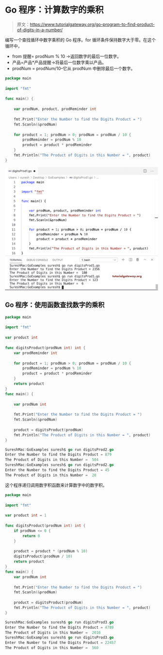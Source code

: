# Go 程序：计算数字的乘积

> 原文：<https://www.tutorialgateway.org/go-program-to-find-product-of-digits-in-a-number/>

编写一个查找循环中数字乘积的 Go 程序。for 循环条件保持数字大于零。在这个循环中，

*   from 提醒= prodNum % 10 ->返回数字的最后一位数字。
*   产品=产品*产品提醒->将最后一位数字乘以产品。
*   prodNum = prodNum/10–它从 prodNum 中删除最后一个数字。

```go
package main

import "fmt"

func main() {

    var prodNum, product, prodReminder int

    fmt.Print("Enter the Number to find the Digits Product = ")
    fmt.Scanln(&prodNum)

    for product = 1; prodNum > 0; prodNum = prodNum / 10 {
        prodReminder = prodNum % 10
        product = product * prodReminder
    }
    fmt.Println("The Product of Digits in this Number = ", product)
}
```

![Go Program to find Product of Digits in a Number 1](img/0fd9fd0561afa504b6a6571686aad418.png)

## Go 程序：使用函数查找数字的乘积

```go
package main

import "fmt"

var product int

func digitsProduct(prodNum int) int {
    var prodReminder int

    for product = 1; prodNum > 0; prodNum = prodNum / 10 {
        prodReminder = prodNum % 10
        product = product * prodReminder
    }
    return product
}
func main() {

    var prodNum int

    fmt.Print("Enter the Number to find the Digits Product = ")
    fmt.Scanln(&prodNum)

    product = digitsProduct(prodNum)
    fmt.Println("The Product of Digits in this Number = ", product)
}
```

```go
SureshMac:GoExamples suresh$ go run digitsProd2.go
Enter the Number to find the Digits Product = 879
The Product of Digits in this Number =  504
SureshMac:GoExamples suresh$ go run digitsProd2.go
Enter the Number to find the Digits Product = 45
The Product of Digits in this Number =  20
```

这个程序递归调用数字积函数来计算数字中的数字积。

```go
package main

import "fmt"

var product int = 1

func digitsProduct(prodNum int) int {
    if prodNum <= 0 {
        return 0
    }

    product = product * (prodNum % 10)
    digitsProduct(prodNum / 10)
    return product
}
func main() {
    var prodNum int

    fmt.Print("Enter the Number to find the Digits Product = ")
    fmt.Scanln(&prodNum)

    product = digitsProduct(prodNum)
    fmt.Println("The Product of Digits in this Number = ", product)
}
```

```go
SureshMac:GoExamples suresh$ go run digitsProd3.go
Enter the Number to find the Digits Product = 4789
The Product of Digits in this Number =  2016
SureshMac:GoExamples suresh$ go run digitsProd3.go
Enter the Number to find the Digits Product = 22457
The Product of Digits in this Number =  560
```